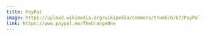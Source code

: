 ```yaml
---
title: PayPal
image: https://upload.wikimedia.org/wikipedia/commons/thumb/b/b7/PayPal_Logo_Icon_2014.svg/887px-PayPal_Logo_Icon_2014.svg.png
link: https://www.paypal.me/TheOrangeOne
---
```

